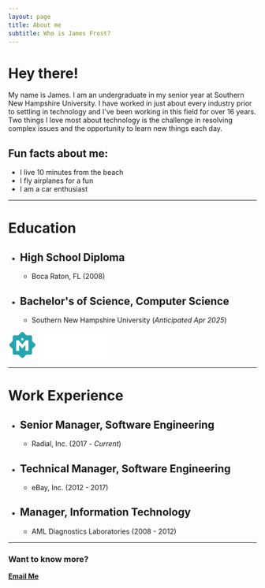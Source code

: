 ```yaml
---
layout: page
title: About me
subtitle: Who is James Frost?
---
```


# Hey there!

 My name is James. I am an undergraduate in my senior year at Southern New Hampshire University. I have worked in just about every 
 industry prior to settling in technology and I've been working in this field for over 16 years. Two things I love most about technology 
 is the challenge in resolving complex issues and the opportunity to learn new things each day. 

## Fun facts about me:

- I live 10 minutes from the beach
- I fly airplanes for a fun
- I am a car enthusiast

--- 

# Education

- ## High School Diploma
     - Boca Raton, FL (2008)

- ## Bachelor's of Science, Computer Science
     - Southern New Hampshire University (*Anticipated Apr 2025*)

<a href="https://meritpages.com/jamesfrostfl" target="_blank" rel="noopener">
  <img src="/assets/img/Merit.png" class="merit" alt="Merit Pages" style="max-width: 200px;" />
</a>

---

# Work Experience

- ## Senior Manager, Software Engineering
     - Radial, Inc. (2017 - *Current*)

- ## Technical Manager, Software Engineering
     - eBay, Inc. (2012 - 2017)

- ## Manager, Information Technology
     - AML Diagnostics Laboratories (2008 - 2012)
 
 ---
  
### Want to know more?
 
<a href="mailto:james@jamesfrost.dev" class="btn btn-blue">
  <strong>Email Me</strong>
</a>
